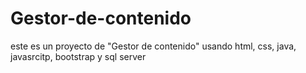 # Gestor-de-contenido
este es un proyecto de "Gestor de contenido" usando html, css, java, javasrcitp, bootstrap y sql server
